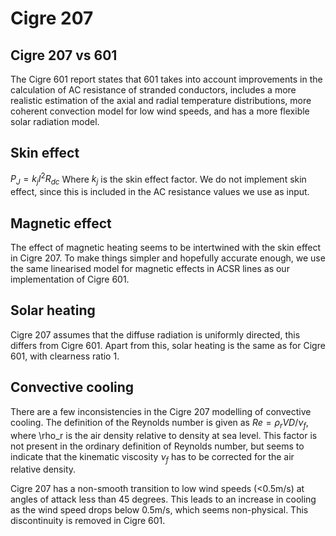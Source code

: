 # Cigre 207

## Cigre 207 vs 601

The Cigre 601 report states that 601 takes into account improvements in the calculation of AC resistance of stranded
conductors, includes a more realistic estimation of the axial and radial temperature distributions, more coherent
convection model for low wind speeds, and has a more flexible solar radiation model.

## Skin effect

$P_J = k_j I^2 R_{dc}$
Where $k_j$ is the skin effect factor.
We do not implement skin effect, since this is included in the AC resistance values we use as input.

## Magnetic effect

The effect of magnetic heating seems to be intertwined with the skin effect in Cigre 207.
To make things simpler and hopefully accurate enough, we use the same linearised model for magnetic effects in ACSR
lines as our implementation of Cigre 601.

## Solar heating

Cigre 207 assumes that the diffuse radiation is uniformly directed, this differs from Cigre 601.
Apart from this, solar heating is the same as for Cigre 601, with clearness ratio 1.

## Convective cooling

There are a few inconsistencies in the Cigre 207 modelling of convective cooling.
The definition of the Reynolds number is given as
$Re = \rho_r V D/\nu_f$, where \rho_r is the air density relative to density at sea level.
This factor is not present in the ordinary definition of Reynolds number, but seems to indicate that the kinematic
viscosity $\nu_f$ has to be corrected for the air relative density.

Cigre 207 has a non-smooth transition to low wind speeds (<0.5m/s) at angles of attack less than 45 degrees.
This leads to an increase in cooling as the wind speed drops below 0.5m/s, which seems non-physical.
This discontinuity is removed in Cigre 601.